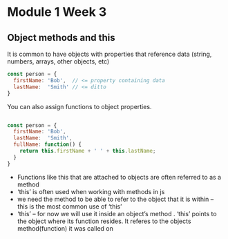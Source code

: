 # Module 1 Week 3

## Object methods and this

It is common to have objects with properties that reference data (string, numbers, arrays, other objects, etc)

``` JavaScript
const person = {
  firstName: 'Bob',  // <= property containing data
  lastName:  'Smith' // <= ditto
}

```

You can also assign functions to object properties.

``` JavaScript

const person = {
  firstName: 'Bob',
  lastName:  'Smith',
  fullName: function() {
    return this.firstName + ' ' + this.lastName;
  }
}

```
- Functions like this that are attached to objects are often referred to as a method
- ‘this’ is often used when working with methods in js
- we need the method to be able to refer to the object that it is within – this is the most common use of ‘this’
- ‘this’ – for now we will use it inside an object’s method . ‘this’ points to the object where its function resides. It referes to the objects method(function) it was called on
